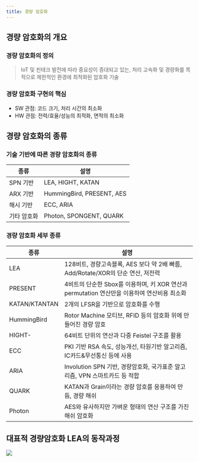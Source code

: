 ```yaml
---
title: 경량 암호화
---
```


## 경량 암호화의 개요
### 경량 암호화의 정의
> IoT 및 핀테크 발전에 따라 중요성이 증대되고 있는, 처리 고속화 및 경량화를 목적으로 제한적인 환경에 최적화된 암호화 기술

### 경량 암호화 구현의 핵심
* SW 관점: 코드 크기, 처리 시간의 최소화
* HW 관점: 전력/효율/성능의 최적화, 면적의 최소화

## 경량 암호화의 종류
### 기술 기반에 따른 경량 암호화의 종류

| 종류 | 설명 |
|------|------|
|SPN 기반|LEA, HIGHT, KATAN|
|ARX 기반|HummingBird, PRESENT, AES|
|해시 기반|ECC, ARIA|
|기타 암호화|Photon, SPONGENT, QUARK|

### 경량 암호화 세부 종류

|종류|설명|
|----|----|
|LEA|128비트, 경량고속블록, AES 보다 약 2배 빠름, Add/Rotate/XOR의 단순 연산, 저전력|
|PRESENT|4비트의 단순한 Sbox를 이용하며, 키 XOR 연산과 permutation 연산만을 이용하여 연산비용 최소화|
|KATAN/KTANTAN|2개의 LFSR을 기반으로 암호화를 수행|
|HummingBird|Rotor Machine 모티브, RFID 등의 암호화 위에 만들어진 경량 암호|
|HIGHT-|64비트 단위의 연산과 다중 Feistel 구조를 활용|
|ECC|PKI 기반 RSA 속도, 성능개선, 타원기반 알고리즘, IC카드&무선통신 등에 사용|
|ARIA|Involution SPN 기반, 경량암호화, 국가표준 알고리즘, VPN 스마트카드 등 적합|
|QUARK|KATAN과 Grain이라는 경량 암호를 응용하여 만듬, 경량 해쉬|
|Photon|AES와 유사하지만 가벼운 형태의 연산 구조를 가진 해쉬 암호화|

## 대표적 경량암호화 LEA의 동작과정

![](https://namu.wiki/file/%ED%8C%8C%EC%9D%BC:BRKdlLv.png)
